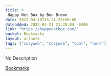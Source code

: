 ```yaml
---
title: > 
 Happy Net Box by Ben Brown
date: 2022-04-18T15:21:22+00:00
dateadded: 2022-04-21 21:30:04 -0400
link: "https://happynetbox.com/"
bucket: Bookmarks
layout: urlnote
tags: ["cozyweb", "cozyweb", "cool", "nerd"]
--- 
```

No Description
 <!-- end excerpt --> 
<div class='bucket'><a class='internal-link' href='/buckets/bookmarks'>Bookmarks</a></div> 
